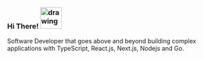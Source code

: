 ### Hi There! <img src="https://raw.githubusercontent.com/MartinHeinz/MartinHeinz/master/wave.gif" alt="drawing" width="50"/>

Software Developer that goes above and beyond building complex applications with TypeScript, React.js, Next.js, Nodejs and Go.
